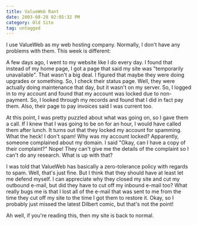 ```yaml
---
title: ValueWeb Rant
date: 2003-08-28 02:05:32 PM
category: Old Site
tag: untagged
---
```


I use ValueWeb as my web hosting company. Normally, I don't have any problems with them. This week is different:

A few days ago, I went to my website like I do every day. I found that instead of my home page, I got a page that said my site was "temporarily unavailable". That wasn't a big deal. I figured that maybe they were doing upgrades or something. So, I check their status page. Well, they were actually doing maintenance that day, but it wasn't on my server. So, I logged in to my account and found that my account was locked due to non-payment. So, I looked through my records and found that I did in fact pay them. Also, their page to pay invoices said I was current too.

At this point, I was pretty puzzled about what was going on, so I gave them a call. If I knew that I was going to be on for an hour, I would have called them after lunch. It turns out that they locked my account for spamming. What the heck! I don't spam! Why was my account locked? Apparently, someone complained about my domain. I said "Okay, can I have a copy of their complaint?" Nope! They can't give me the details of the complaint so I can't do any research. What is up with that?

I was told that ValueWeb has basically a zero-tolerance policy with regards to spam. Well, that's just fine. But I think that they should have at least let me defend myself. I can appreciate why they closed my site and cut my outbound e-mail, but did they have to cut off my inbound e-mail too? What really bugs me is that I lost all of the e-mail that was sent to me from the time they cut off my site to the time I got them to restore it. Okay, so I probably just missed the latest Dilbert comic, but that's not the point!

Ah well, if you're reading this, then my site is back to normal.
